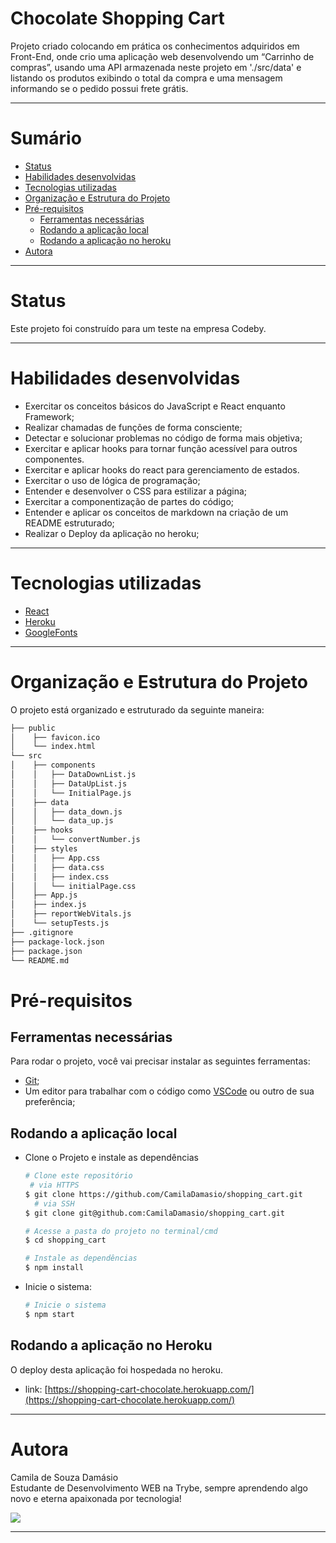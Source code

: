 # Chocolate Shopping Cart

Projeto criado colocando em prática os conhecimentos adquiridos em Front-End,  onde crio uma aplicação web desenvolvendo um “Carrinho de compras”, usando uma API armazenada neste projeto em './src/data' e listando os produtos exibindo o total da compra e uma mensagem informando se o pedido possui frete grátis.

---

# Sumário

- [Status](#status)
- [Habilidades desenvolvidas](#habilidades-desenvolvidas)
- [Tecnologias utilizadas](#tecnologias-utilizadas)
- [Organização e Estrutura do Projeto](#organização-e-estrutura-do-projeto)
- [Pré-requisitos](#pré-requisitos)
  - [Ferramentas necessárias](#ferramentas-necessárias)
  - [Rodando a aplicação local](#rodando-a-aplicação-local)
  - [Rodando a aplicação no heroku](#rodando-a-aplicação-no-heroku)
- [Autora](#autora)

---

# Status

Este projeto foi construído para um teste na empresa Codeby.

---

# Habilidades desenvolvidas

- Exercitar os conceitos básicos do JavaScript e React enquanto Framework;
- Realizar chamadas de funções de forma consciente;
- Detectar e solucionar problemas no código de forma mais objetiva;
- Exercitar e aplicar hooks para tornar função acessível para outros componentes.
- Exercitar e aplicar hooks do react para gerenciamento de estados.
- Exercitar o uso de lógica de programação;
- Entender e desenvolver o CSS para estilizar a página;
- Exercitar a componentização de partes do código;
- Entender e aplicar os conceitos de markdown na criação de um README estruturado;
- Realizar o Deploy da aplicação no heroku;

---

# Tecnologias utilizadas

- [React](https://pt-br.reactjs.org/)
- [Heroku](https://www.heroku.com/)
- [GoogleFonts](https://fonts.google.com/)

---

# Organização e Estrutura do Projeto

O projeto está organizado e estruturado da seguinte maneira:

```bash
├── public
│    ├── favicon.ico
│    └── index.html
└── src
│    ├── components
│    │   ├── DataDownList.js
│    │   ├── DataUpList.js
│    │   └── InitialPage.js
│    ├── data
│    │   ├── data_down.js
│    │   └── data_up.js
│    ├── hooks
│    │   └── convertNumber.js
│    ├── styles
│    │   ├── App.css
│    │   ├── data.css
│    │   ├── index.css
│    │   └── initialPage.css
│    ├── App.js
│    ├── index.js
│    ├── reportWebVitals.js
│    └── setupTests.js
├── .gitignore
├── package-lock.json
├── package.json
└── README.md

```

# Pré-requisitos

## Ferramentas necessárias

Para rodar o projeto, você vai precisar instalar as seguintes ferramentas:
 - [Git](https://git-scm.com);
 - Um editor para trabalhar com o código como [VSCode](https://code.visualstudio.com/) ou outro de sua preferência;

## Rodando a aplicação local

 - Clone o Projeto e instale as dependências

    ```bash
    # Clone este repositório
     # via HTTPS
    $ git clone https://github.com/CamilaDamasio/shopping_cart.git
      # via SSH
    $ git clone git@github.com:CamilaDamasio/shopping_cart.git

    # Acesse a pasta do projeto no terminal/cmd
    $ cd shopping_cart

    # Instale as dependências
    $ npm install

    ```

 - Inicie o sistema:

    ```bash
    # Inicie o sistema
    $ npm start

    ```

## Rodando a aplicação no Heroku

  O deploy desta aplicação foi hospedada no heroku.

  - link: [https://shopping-cart-chocolate.herokuapp.com/](https://shopping-cart-chocolate.herokuapp.com/)

---

# Autora

  Camila de Souza Damásio
<br />
  Estudante de Desenvolvimento WEB na Trybe, sempre aprendendo algo novo e eterna apaixonada por tecnologia!

  <a href="https://www.linkedin.com/in/camilasdamasio/" target="_blank"><img src="https://img.shields.io/badge/-LinkedIn-%230077B5?style=for-the-badge&logo=linkedin&logoColor=white" target="_blank"></a>

---